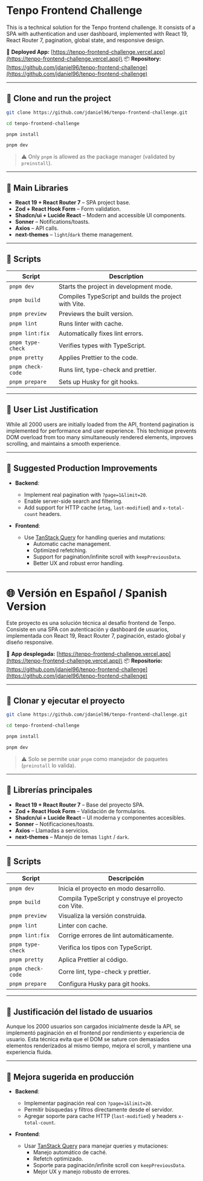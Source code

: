 # Tenpo Frontend Challenge

This is a technical solution for the Tenpo frontend challenge. It consists of a SPA with authentication and user dashboard, implemented with React 19, React Router 7, pagination, global state, and responsive design.

🔗 **Deployed App:** [https://tenpo-frontend-challenge.vercel.app](https://tenpo-frontend-challenge.vercel.app)\
📦 **Repository:** [https://github.com/jdaniel96/tenpo-frontend-challenge](https://github.com/jdaniel96/tenpo-frontend-challenge)

---

## 🚀 Clone and run the project

```bash
git clone https://github.com/jdaniel96/tenpo-frontend-challenge.git
```

```bash
cd tenpo-frontend-challenge
```

```bash
pnpm install
```

```bash
pnpm dev
```

> ⚠️ Only `pnpm` is allowed as the package manager (validated by `preinstall`).

---

## 🧩 Main Libraries

- **React 19 + React Router 7** – SPA project base.
- **Zod + React Hook Form** – Form validation.
- **Shadcn/ui + Lucide React** – Modern and accessible UI components.
- **Sonner** – Notifications/toasts.
- **Axios** – API calls.
- **next-themes** – `light`/`dark` theme management.

---

## 📜 Scripts

| Script            | Description                                           |
| ----------------- | ----------------------------------------------------- |
| `pnpm dev`        | Starts the project in development mode.               |
| `pnpm build`      | Compiles TypeScript and builds the project with Vite. |
| `pnpm preview`    | Previews the built version.                           |
| `pnpm lint`       | Runs linter with cache.                               |
| `pnpm lint:fix`   | Automatically fixes lint errors.                      |
| `pnpm type-check` | Verifies types with TypeScript.                       |
| `pnpm pretty`     | Applies Prettier to the code.                         |
| `pnpm check-code` | Runs lint, type-check and prettier.                   |
| `pnpm prepare`    | Sets up Husky for git hooks.                          |

---

## 📌 User List Justification

While all 2000 users are initially loaded from the API, frontend pagination is implemented for performance and user experience. This technique prevents DOM overload from too many simultaneously rendered elements, improves scrolling, and maintains a smooth experience.

---

## 🧐 Suggested Production Improvements

- **Backend**:
  - Implement real pagination with `?page=1&limit=20`.
  - Enable server-side search and filtering.
  - Add support for HTTP cache (`etag`, `last-modified`) and `x-total-count` headers.

- **Frontend**:
  - Use [TanStack Query](https://tanstack.com/query/latest) for handling queries and mutations:
    - Automatic cache management.
    - Optimized refetching.
    - Support for pagination/infinite scroll with `keepPreviousData`.
    - Better UX and robust error handling.

---

# 🌐 Versión en Español / Spanish Version

Este proyecto es una solución técnica al desafío frontend de Tenpo. Consiste en una SPA con autenticación y dashboard de usuarios, implementada con React 19, React Router 7, paginación, estado global y diseño responsive.

🔗 **App desplegada:** [https://tenpo-frontend-challenge.vercel.app](https://tenpo-frontend-challenge.vercel.app)\
📦 **Repositorio:** [https://github.com/jdaniel96/tenpo-frontend-challenge](https://github.com/jdaniel96/tenpo-frontend-challenge)

---

## 🚀 Clonar y ejecutar el proyecto

```bash
git clone https://github.com/jdaniel96/tenpo-frontend-challenge.git
```

```bash
cd tenpo-frontend-challenge
```

```bash
pnpm install
```

```bash
pnpm dev
```

> ⚠️ Solo se permite usar `pnpm` como manejador de paquetes (`preinstall` lo valida).

---

## 🧩 Librerías principales

- **React 19 + React Router 7** – Base del proyecto SPA.
- **Zod + React Hook Form** – Validación de formularios.
- **Shadcn/ui + Lucide React** – UI moderna y componentes accesibles.
- **Sonner** – Notificaciones/toasts.
- **Axios** – Llamadas a servicios.
- **next-themes** – Manejo de temas `light` / `dark`.

---

## 📜 Scripts

| Script            | Descripción                                          |
| ----------------- | ---------------------------------------------------- |
| `pnpm dev`        | Inicia el proyecto en modo desarrollo.               |
| `pnpm build`      | Compila TypeScript y construye el proyecto con Vite. |
| `pnpm preview`    | Visualiza la versión construida.                     |
| `pnpm lint`       | Linter con cache.                                    |
| `pnpm lint:fix`   | Corrige errores de lint automáticamente.             |
| `pnpm type-check` | Verifica los tipos con TypeScript.                   |
| `pnpm pretty`     | Aplica Prettier al código.                           |
| `pnpm check-code` | Corre lint, type-check y prettier.                   |
| `pnpm prepare`    | Configura Husky para git hooks.                      |

---

## 📌 Justificación del listado de usuarios

Aunque los 2000 usuarios son cargados inicialmente desde la API, se implementó paginación en el frontend por rendimiento y experiencia de usuario. Esta técnica evita que el DOM se sature con demasiados elementos renderizados al mismo tiempo, mejora el scroll, y mantiene una experiencia fluida.

---

## 🧐 Mejora sugerida en producción

- **Backend**:
  - Implementar paginación real con `?page=1&limit=20`.
  - Permitir búsquedas y filtros directamente desde el servidor.
  - Agregar soporte para cache HTTP (`last-modified`) y headers `x-total-count`.

- **Frontend**:
  - Usar [TanStack Query](https://tanstack.com/query/latest) para manejar queries y mutaciones:
    - Manejo automático de caché.
    - Refetch optimizado.
    - Soporte para paginación/infinite scroll con `keepPreviousData`.
    - Mejor UX y manejo robusto de errores.

